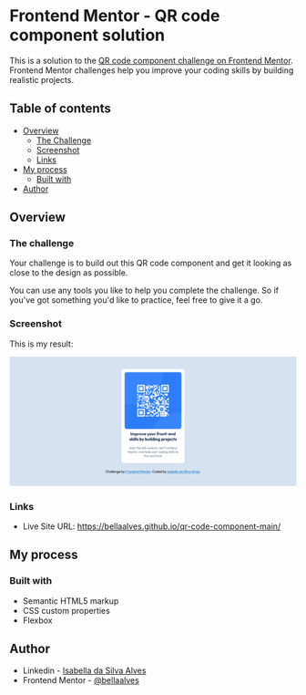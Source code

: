 # Frontend Mentor - QR code component solution

This is a solution to the [QR code component challenge on Frontend Mentor](https://www.frontendmentor.io/challenges/qr-code-component-iux_sIO_H). Frontend Mentor challenges help you improve your coding skills by building realistic projects. 

## Table of contents

- [Overview](#overview)
  - [The Challenge](#the-challenge)
  - [Screenshot](#screenshot)
  - [Links](#links)
- [My process](#my-process)
  - [Built with](#built-with)
- [Author](#author)

## Overview

### The challenge

Your challenge is to build out this QR code component and get it looking as close to the design as possible.

You can use any tools you like to help you complete the challenge. So if you've got something you'd like to practice, feel free to give it a go.


### Screenshot

This is my result:

<img src="./images/screenshot.png" />


### Links

- Live Site URL: https://bellaalves.github.io/qr-code-component-main/

## My process

### Built with

- Semantic HTML5 markup
- CSS custom properties
- Flexbox

## Author

- Linkedin - [Isabella da Silva Alves](www.linkedin.com/in/isabella-da-silva-alves-988a99170)
- Frontend Mentor - [@bellaalves](https://www.frontendmentor.io/profile/bellaalves)



